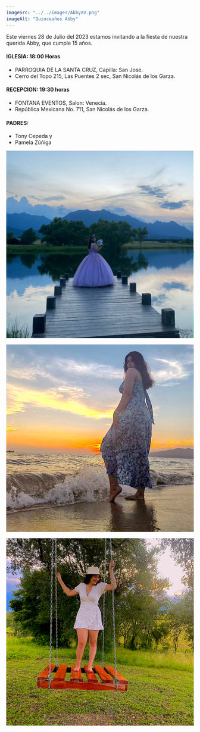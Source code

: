 ```yaml
---
imageSrc: "../../images/AbbyXV.png"
imageAlt: "Quinceaños Abby"
---
```


Este viernes 28 de Julio del 2023 estamos invitando a la fiesta de nuestra querida Abby, que cumple 15 años.

#### IGLESIA: 18:00 Horas

  - PARROQUIA DE LA SANTA CRUZ, Capilla: San Jose. 
  - Cerro del Topo 215, Las Puentes 2 sec, San Nicolás de los Garza.

#### RECEPCION: 19:30 horas

   - FONTANA EVENTOS, Salon: Venecia.
   - República Mexicana No. 711, San Nicolás de los Garza.

#### PADRES: 
  - Tony Cepeda y 
  - Pamela Zúñiga


![Foto en un muelle](../../images/muelle.png "")

![Foto en la playa](../../images/playa.png "")

![Foto en columpio](../../images/columpio.png "")